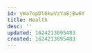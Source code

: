 ```yaml
---
id: yWa7opDl6kwVzYa8jBw6Y
title: Health
desc: ''
updated: 1624213695483
created: 1624213695483
---
```



